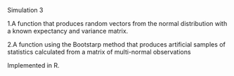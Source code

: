 Simulation 3

1.A function that produces random vectors from the normal distribution with a known expectancy and variance matrix.

2.A function using the Bootstarp method that produces artificial samples of statistics calculated from a matrix of multi-normal observations

Implemented in R.
